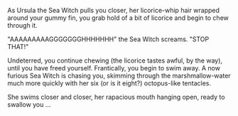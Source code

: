 As Ursula the Sea Witch pulls you closer, her licorice-whip hair wrapped around your gummy fin,
you grab hold of a bit of licorice and begin to chew through it.

"AAAAAAAAAGGGGGGGHHHHHHH" the Sea Witch screams. "STOP THAT!"

Undeterred, you continue chewing (the licorice tastes awful, by the way),
until you have freed yourself. Frantically, you begin to swim away.
A now furious Sea Witch is chasing you, skimming through the marshmallow-water
much more quickly with her six (or is it eight?) octopus-like tentacles.

She swims closer and closer, her rapacious mouth hanging open,
ready to swallow you ...

